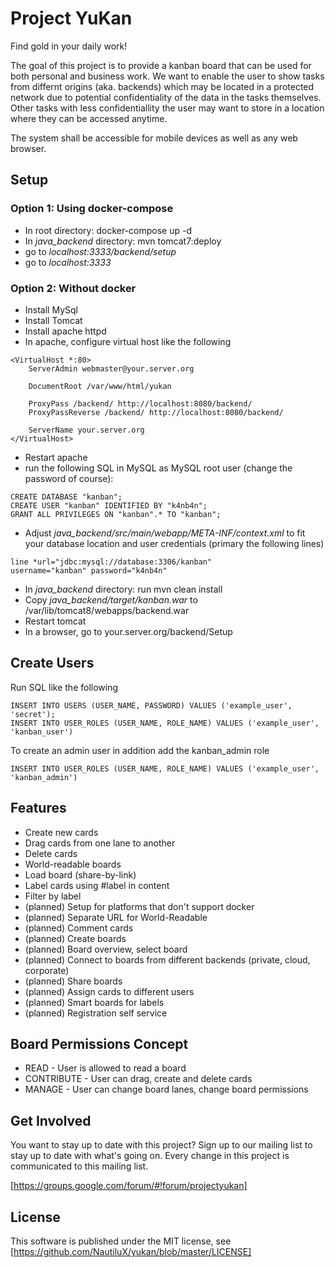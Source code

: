 # Project YuKan

Find gold in your daily work!

The goal of this project is to provide a kanban board that can be used for both personal and business work. We want to enable the user to show tasks from differnt origins (aka. backends) which may be located in a protected network due to potential confidentiality of the data in the tasks themselves. Other tasks with less confidentiallity the user may want to store in a location where they can be accessed anytime.

The system shall be accessible for mobile devices as well as any web browser.

## Setup
### Option 1: Using docker-compose

- In root directory: docker-compose up -d
- In *java_backend* directory: mvn tomcat7:deploy
- go to *localhost:3333/backend/setup*
- go to *localhost:3333*

### Option 2: Without docker
- Install MySql
- Install Tomcat
- Install apache httpd
- In apache, configure virtual host like the following
```
<VirtualHost *:80>
    ServerAdmin webmaster@your.server.org

    DocumentRoot /var/www/html/yukan

    ProxyPass /backend/ http://localhost:8080/backend/
    ProxyPassReverse /backend/ http://localhost:8080/backend/

    ServerName your.server.org
</VirtualHost>
```
- Restart apache
- run the following SQL in MySQL as MySQL root user (change the password of course):
```
CREATE DATABASE "kanban";
CREATE USER "kanban" IDENTIFIED BY "k4nb4n";
GRANT ALL PRIVILEGES ON "kanban".* TO "kanban";
```
- Adjust *java_backend/src/main/webapp/META-INF/context.xml* to fit your database location and user credentials (primary the following lines)
```
line *url="jdbc:mysql://database:3306/kanban"
username="kanban" password="k4nb4n"
```
- In *java_backend* directory: run mvn clean install
- Copy *java_backend/target/kanban.war* to /var/lib/tomcat8/webapps/backend.war
- Restart tomcat
- In a browser, go to your.server.org/backend/Setup

## Create Users
Run SQL like the following
```
INSERT INTO USERS (USER_NAME, PASSWORD) VALUES ('example_user', 'secret');
INSERT INTO USER_ROLES (USER_NAME, ROLE_NAME) VALUES ('example_user', 'kanban_user')
```
To create an admin user in addition add the kanban_admin role
```
INSERT INTO USER_ROLES (USER_NAME, ROLE_NAME) VALUES ('example_user', 'kanban_admin')
```

## Features

- Create new cards
- Drag cards from one lane to another
- Delete cards
- World-readable boards
- Load board (share-by-link)
- Label cards using #label in content
- Filter by label
- (planned) Setup for platforms that don't support docker
- (planned) Separate URL for World-Readable
- (planned) Comment cards
- (planned) Create boards
- (planned) Board overview, select board
- (planned) Connect to boards from different backends (private, cloud, corporate)
- (planned) Share boards
- (planned) Assign cards to different users
- (planned) Smart boards for labels
- (planned) Registration self service

## Board Permissions Concept
- READ - User is allowed to read a board
- CONTRIBUTE - User can drag, create and delete cards
- MANAGE - User can change board lanes, change board permissions

## Get Involved

You want to stay up to date with this project? Sign up to our mailing list to stay up to date with what's going on. Every change in this project is communicated to this mailing list.

[https://groups.google.com/forum/#!forum/projectyukan]

## License

This software is published under the MIT license, see [https://github.com/NautiluX/yukan/blob/master/LICENSE]
